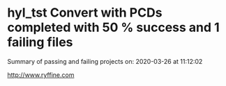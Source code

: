 # hyl_tst Convert with PCDs completed with 50 % success and 1 failing files

Summary of passing and failing projects on: 2020-03-26 at 11:12:02

http://www.ryffine.com
